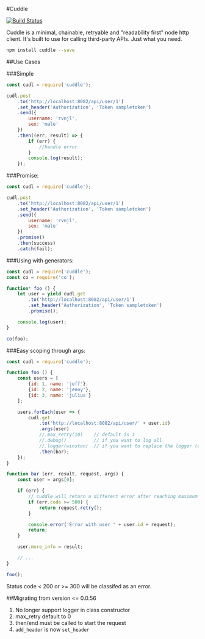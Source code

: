 #Cuddle

[![Build Status](https://travis-ci.org/ravenjohn/cuddle.svg?branch=master)](https://travis-ci.org/ravenjohn/cuddle)

Cuddle is a minimal, chainable, retryable and "readability first" node http client. It's built to use for calling third-party APIs. Just what you need.

```sh
npm install cuddle --save
```

##Use Cases

###Simple
```js
const cudl = require('cuddle');

cudl.post
    .to('http://localhost:8082/api/user/1')
    .set_header('Authorization', 'Token sampletoken')
    .send({
        username: 'rvnjl',
        sex: 'male'
    })
    .then((err, result) => {
        if (err) {
            //handle error
        }
        console.log(result);
    });
```


###Promise:
```js
const cudl = require('cuddle');

cudl.post
    .to('http://localhost:8082/api/user/1')
    .set_header('Authorization', 'Token sampletoken')
    .send({
        username: 'rvnjl',
        sex: 'male'
    })
    .promise()
    .then(success)
    .catch(fail);
```


###Using with generators:
```js
const cudl = require('cuddle');
const co = require('co');

function* foo () {
    let user = yield cudl.get
        .to('http://localhost:8082/api/user/1')
        .set_header('Authorization', 'Token sampletoken')
        .promise();

    console.log(user);
}

co(foo);
```

###Easy scoping through args:
```js
const cudl = require('cuddle');

function foo () {
    const users = [
        {id: 1, name: 'jeff'},
        {id: 2, name: 'jenny'},
        {id: 3, name: 'julius'}
    ];

    users.forEach(user => {
        cudl.get
            .to('http://localhost:8082/api/user/' + user.id)
            .args(user)
            //.max_retry(10)    // default is 3
            //.debug()          // if you want to log all
            //.logger(winston)  // if you want to replace the logger (console)
            .then(bar);
    });
}

function bar (err, result, request, args) {
    const user = args[0];

    if (err) {
        // cuddle will return a different error after reaching maximum retries
        if (err.code >= 500) {
            return request.retry();
        }

        console.error('Error with user ' + user.id + request);
        return;
    }

    user.more_info = result;

    // ...
}

foo();
```


Status code < 200 or >= 300 will be classifed as an error.


##Migrating from version <= 0.0.56
1. No longer support logger in class constructor
2. max_retry default to 0
3. then/end must be called to start the request
4. `add_header` is now `set_header`
